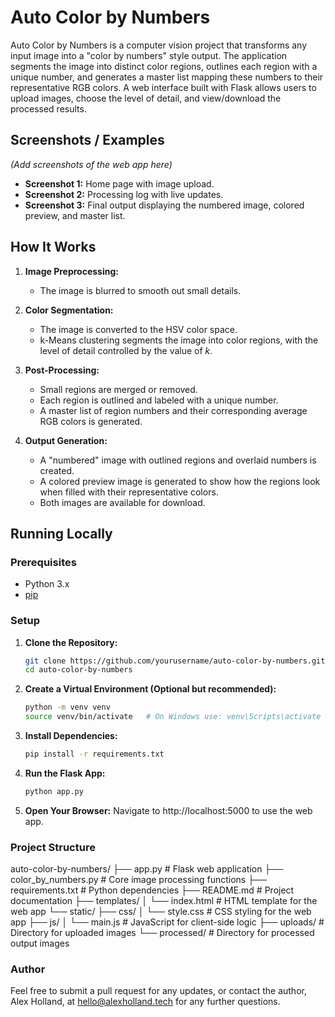 # Auto Color by Numbers

Auto Color by Numbers is a computer vision project that transforms any input image into a "color by numbers" style output. The application segments the image into distinct color regions, outlines each region with a unique number, and generates a master list mapping these numbers to their representative RGB colors. A web interface built with Flask allows users to upload images, choose the level of detail, and view/download the processed results.

## Screenshots / Examples

*(Add screenshots of the web app here)*

- **Screenshot 1:** Home page with image upload.
- **Screenshot 2:** Processing log with live updates.
- **Screenshot 3:** Final output displaying the numbered image, colored preview, and master list.

## How It Works

1. **Image Preprocessing:**  
   - The image is blurred to smooth out small details.

2. **Color Segmentation:**  
   - The image is converted to the HSV color space.
   - k-Means clustering segments the image into color regions, with the level of detail controlled by the value of *k*.

3. **Post-Processing:**  
   - Small regions are merged or removed.
   - Each region is outlined and labeled with a unique number.
   - A master list of region numbers and their corresponding average RGB colors is generated.

4. **Output Generation:**  
   - A "numbered" image with outlined regions and overlaid numbers is created.
   - A colored preview image is generated to show how the regions look when filled with their representative colors.
   - Both images are available for download.

## Running Locally

### Prerequisites

- Python 3.x
- [pip](https://pip.pypa.io/en/stable/)

### Setup

1. **Clone the Repository:**

   ```bash
   git clone https://github.com/yourusername/auto-color-by-numbers.git
   cd auto-color-by-numbers

2. **Create a Virtual Environment (Optional but recommended):**

   ```bash
   python -m venv venv
   source venv/bin/activate   # On Windows use: venv\Scripts\activate
   
3. **Install Dependencies:**

   ```bash
   pip install -r requirements.txt

4. **Run the Flask App:**

   ```bash
   python app.py

5. **Open Your Browser:**
   Navigate to http://localhost:5000 to use the web app.


### Project Structure

auto-color-by-numbers/
├── app.py                   # Flask web application
├── color_by_numbers.py      # Core image processing functions
├── requirements.txt         # Python dependencies
├── README.md                # Project documentation
├── templates/
│   └── index.html           # HTML template for the web app
└── static/
    ├── css/
    │   └── style.css        # CSS styling for the web app
    ├── js/
    │   └── main.js          # JavaScript for client-side logic
    ├── uploads/             # Directory for uploaded images
    └── processed/           # Directory for processed output images

### Author

Feel free to submit a pull request for any updates, or contact the author, Alex Holland, at hello@alexholland.tech for any further questions.
